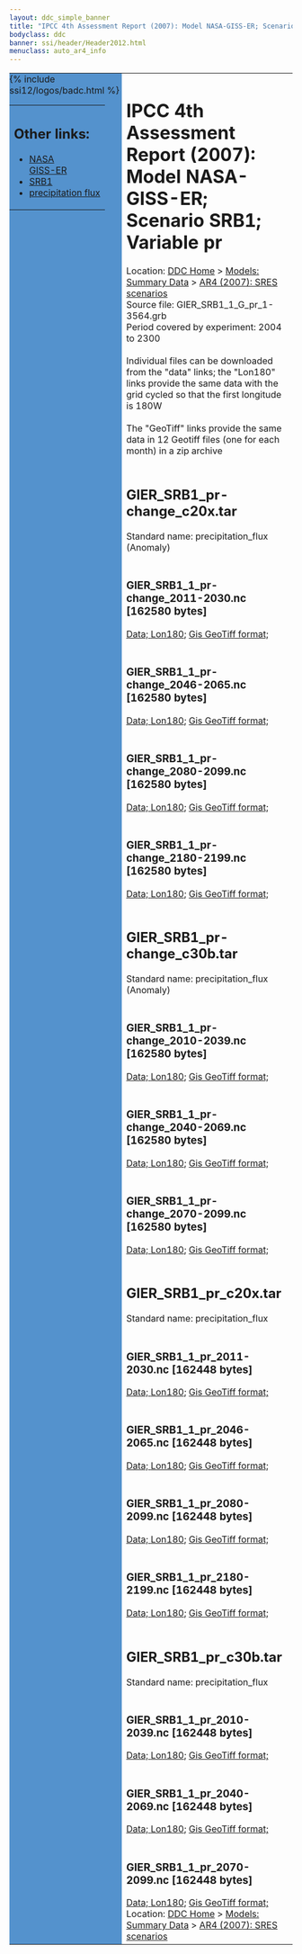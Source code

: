 ```yaml
---
layout: ddc_simple_banner
title: "IPCC 4th Assessment Report (2007): Model NASA-GISS-ER; Scenario SRB1; Variable pr"
bodyclass: ddc
banner: ssi/header/Header2012.html
menuclass: auto_ar4_info
---
```



<table width="100%" border="0" cellspacing="0" cellpadding="0" style="border-collapse: collapse;">
<tr style="margin:0;padding:0;border:0;">
<td style="margin:0;padding:0;border:0;height:1pt;width:150pt;background:#5492CD;" valign="top" >

<div id="lh-col2" class="auto_ar4_info">
<table class="menumain" bgcolor="#5492CD" cellspacing="0" width="100%" border="0">
<tr><td>
<h2> Other links:</h2>
<ul>
<li><a href="/auto/ar4/model-NASA-GISS-ER.html">NASA<br/>GISS-ER</a></li>
<li><a href="/auto/ar4/scenario-SRB1.html">SRB1</a></li>
<li><a href="/auto/ar4/var-precipitation_flux.html">precipitation flux</a></li>
</ul>
</td></tr>
{% include ssi12/logos/badc.html %}
</table>
</div>
</td>
<td><h1>IPCC 4th Assessment Report (2007): Model NASA-GISS-ER; Scenario SRB1; Variable pr</h1>

<!-- Breadcrumb1 -->
<div id="breadcrumb1" align="left">
Location: <a href="/index.html">DDC Home</a> > <a href="/sim/gcm_clim/">Models: Summary Data</a>
> <a href="/sim/gcm_clim/SRES_AR4/index.html">AR4 (2007): SRES scenarios</a>
</div>
<!-- End of Breadcrumb1 -->Source file: GIER_SRB1_1_G_pr_1-3564.grb
<br/>
Period covered by experiment: 2004 to 2300<br/>
<br/>Individual files can be downloaded from the "data" links; the "Lon180" links provide the same data
         with the grid cycled so that the first longitude is 180W<br/>
<br/>The "GeoTiff" links provide the same data in 12 Geotiff files (one for each month)
          in a zip archive<br/>
<br/><h2>GIER_SRB1_pr-change_c20x.tar</h2>
Standard name: precipitation_flux (Anomaly)<br>
<br/><h3>GIER_SRB1_1_pr-change_2011-2030.nc [162580 bytes]</h3>
<a href="/cgi-bin/downl/ar4_nc/pr/GIER_SRB1_1_pr-change_2011-2030.nc">Data; </a><a href="/cgi-bin/downl/ar4_nc/pr/GIER_SRB1_1_pr-change_2011-2030.cyto180.nc"> Lon180</a>; <a href="/cgi-bin/downl/ar4_tif/pr/GIER_SRB1_1_pr-change_2011-2030.zip">Gis GeoTiff format; </a><br/>
<br/><h3>GIER_SRB1_1_pr-change_2046-2065.nc [162580 bytes]</h3>
<a href="/cgi-bin/downl/ar4_nc/pr/GIER_SRB1_1_pr-change_2046-2065.nc">Data; </a><a href="/cgi-bin/downl/ar4_nc/pr/GIER_SRB1_1_pr-change_2046-2065.cyto180.nc"> Lon180</a>; <a href="/cgi-bin/downl/ar4_tif/pr/GIER_SRB1_1_pr-change_2046-2065.zip">Gis GeoTiff format; </a><br/>
<br/><h3>GIER_SRB1_1_pr-change_2080-2099.nc [162580 bytes]</h3>
<a href="/cgi-bin/downl/ar4_nc/pr/GIER_SRB1_1_pr-change_2080-2099.nc">Data; </a><a href="/cgi-bin/downl/ar4_nc/pr/GIER_SRB1_1_pr-change_2080-2099.cyto180.nc"> Lon180</a>; <a href="/cgi-bin/downl/ar4_tif/pr/GIER_SRB1_1_pr-change_2080-2099.zip">Gis GeoTiff format; </a><br/>
<br/><h3>GIER_SRB1_1_pr-change_2180-2199.nc [162580 bytes]</h3>
<a href="/cgi-bin/downl/ar4_nc/pr/GIER_SRB1_1_pr-change_2180-2199.nc">Data; </a><a href="/cgi-bin/downl/ar4_nc/pr/GIER_SRB1_1_pr-change_2180-2199.cyto180.nc"> Lon180</a>; <a href="/cgi-bin/downl/ar4_tif/pr/GIER_SRB1_1_pr-change_2180-2199.zip">Gis GeoTiff format; </a><br/>
<br/><h2>GIER_SRB1_pr-change_c30b.tar</h2>
Standard name: precipitation_flux (Anomaly)<br>
<br/><h3>GIER_SRB1_1_pr-change_2010-2039.nc [162580 bytes]</h3>
<a href="/cgi-bin/downl/ar4_nc/pr/GIER_SRB1_1_pr-change_2010-2039.nc">Data; </a><a href="/cgi-bin/downl/ar4_nc/pr/GIER_SRB1_1_pr-change_2010-2039.cyto180.nc"> Lon180</a>; <a href="/cgi-bin/downl/ar4_tif/pr/GIER_SRB1_1_pr-change_2010-2039.zip">Gis GeoTiff format; </a><br/>
<br/><h3>GIER_SRB1_1_pr-change_2040-2069.nc [162580 bytes]</h3>
<a href="/cgi-bin/downl/ar4_nc/pr/GIER_SRB1_1_pr-change_2040-2069.nc">Data; </a><a href="/cgi-bin/downl/ar4_nc/pr/GIER_SRB1_1_pr-change_2040-2069.cyto180.nc"> Lon180</a>; <a href="/cgi-bin/downl/ar4_tif/pr/GIER_SRB1_1_pr-change_2040-2069.zip">Gis GeoTiff format; </a><br/>
<br/><h3>GIER_SRB1_1_pr-change_2070-2099.nc [162580 bytes]</h3>
<a href="/cgi-bin/downl/ar4_nc/pr/GIER_SRB1_1_pr-change_2070-2099.nc">Data; </a><a href="/cgi-bin/downl/ar4_nc/pr/GIER_SRB1_1_pr-change_2070-2099.cyto180.nc"> Lon180</a>; <a href="/cgi-bin/downl/ar4_tif/pr/GIER_SRB1_1_pr-change_2070-2099.zip">Gis GeoTiff format; </a><br/>
<br/><h2>GIER_SRB1_pr_c20x.tar</h2>
Standard name: precipitation_flux<br>
<br/><h3>GIER_SRB1_1_pr_2011-2030.nc [162448 bytes]</h3>
<a href="/cgi-bin/downl/ar4_nc/pr/GIER_SRB1_1_pr_2011-2030.nc">Data; </a><a href="/cgi-bin/downl/ar4_nc/pr/GIER_SRB1_1_pr_2011-2030.cyto180.nc"> Lon180</a>; <a href="/cgi-bin/downl/ar4_tif/pr/GIER_SRB1_1_pr_2011-2030.zip">Gis GeoTiff format; </a><br/>
<br/><h3>GIER_SRB1_1_pr_2046-2065.nc [162448 bytes]</h3>
<a href="/cgi-bin/downl/ar4_nc/pr/GIER_SRB1_1_pr_2046-2065.nc">Data; </a><a href="/cgi-bin/downl/ar4_nc/pr/GIER_SRB1_1_pr_2046-2065.cyto180.nc"> Lon180</a>; <a href="/cgi-bin/downl/ar4_tif/pr/GIER_SRB1_1_pr_2046-2065.zip">Gis GeoTiff format; </a><br/>
<br/><h3>GIER_SRB1_1_pr_2080-2099.nc [162448 bytes]</h3>
<a href="/cgi-bin/downl/ar4_nc/pr/GIER_SRB1_1_pr_2080-2099.nc">Data; </a><a href="/cgi-bin/downl/ar4_nc/pr/GIER_SRB1_1_pr_2080-2099.cyto180.nc"> Lon180</a>; <a href="/cgi-bin/downl/ar4_tif/pr/GIER_SRB1_1_pr_2080-2099.zip">Gis GeoTiff format; </a><br/>
<br/><h3>GIER_SRB1_1_pr_2180-2199.nc [162448 bytes]</h3>
<a href="/cgi-bin/downl/ar4_nc/pr/GIER_SRB1_1_pr_2180-2199.nc">Data; </a><a href="/cgi-bin/downl/ar4_nc/pr/GIER_SRB1_1_pr_2180-2199.cyto180.nc"> Lon180</a>; <a href="/cgi-bin/downl/ar4_tif/pr/GIER_SRB1_1_pr_2180-2199.zip">Gis GeoTiff format; </a><br/>
<br/><h2>GIER_SRB1_pr_c30b.tar</h2>
Standard name: precipitation_flux<br>
<br/><h3>GIER_SRB1_1_pr_2010-2039.nc [162448 bytes]</h3>
<a href="/cgi-bin/downl/ar4_nc/pr/GIER_SRB1_1_pr_2010-2039.nc">Data; </a><a href="/cgi-bin/downl/ar4_nc/pr/GIER_SRB1_1_pr_2010-2039.cyto180.nc"> Lon180</a>; <a href="/cgi-bin/downl/ar4_tif/pr/GIER_SRB1_1_pr_2010-2039.zip">Gis GeoTiff format; </a><br/>
<br/><h3>GIER_SRB1_1_pr_2040-2069.nc [162448 bytes]</h3>
<a href="/cgi-bin/downl/ar4_nc/pr/GIER_SRB1_1_pr_2040-2069.nc">Data; </a><a href="/cgi-bin/downl/ar4_nc/pr/GIER_SRB1_1_pr_2040-2069.cyto180.nc"> Lon180</a>; <a href="/cgi-bin/downl/ar4_tif/pr/GIER_SRB1_1_pr_2040-2069.zip">Gis GeoTiff format; </a><br/>
<br/><h3>GIER_SRB1_1_pr_2070-2099.nc [162448 bytes]</h3>
<a href="/cgi-bin/downl/ar4_nc/pr/GIER_SRB1_1_pr_2070-2099.nc">Data; </a><a href="/cgi-bin/downl/ar4_nc/pr/GIER_SRB1_1_pr_2070-2099.cyto180.nc"> Lon180</a>; <a href="/cgi-bin/downl/ar4_tif/pr/GIER_SRB1_1_pr_2070-2099.zip">Gis GeoTiff format; </a><br/>
<!-- Breadcrumb2 -->
<div id="breadcrumb2" align="left">
Location: <a href="/index.html">DDC Home</a> > <a href="/sim/gcm_clim/">Models: Summary Data</a>
> <a href="/sim/gcm_clim/SRES_AR4/index.html">AR4 (2007): SRES scenarios</a>
</div>
<!-- End of Breadcrumb2 --></td></tr></table>
